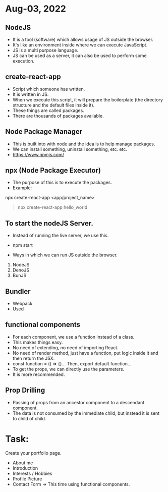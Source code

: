 # Aug-03, 2022

## NodeJS
- It is a tool (software) which allows usage of JS outside the browser.
- It's like an environment inside where we can execute JavaScript.
- JS is a multi purpose language.
- JS can be used as a server, it can also be used to perform some execution.

## create-react-app
- Script which someone has written.
- It is written in JS.
- When we execute this script, it will prepare the boilerplate (the directory structure and the default files inside it).
- These things are called packages.
- There are thousands of packages available.

## Node Package Manager
- This is built into with node and the idea is to help manage packages.
- We can install something, uninstall something, etc. etc.
- https://www.npmjs.com/

## npx (Node Package Executor)
- The purpose of this is to execute the packages.
- Example:

npx create-react-app <app/project_name>
> npx create-react-app hello_world


## To start the nodeJS Server.
- Instead of running the live server, we use this.
- npm start


- Ways in which we can run JS outside the browser.
1. NodeJS
2. DenoJS
3. BunJS


## Bundler
- Webpack
- Used


## functional components
- For each component, we use a function instead of a class.
- This makes things easy.
- No need of extending, no need of importing React.
- No need of render method, just have a function, put logic inside it and then return the JSX.
- const function = () => {}... Then, export default function...
- To get the props, we can directly use the parameters.
- It is more recommended.


## Prop Drilling
- Passing of props from an ancestor component to a descendant component.
- The data is not consumed by the immediate child, but instead it is sent to child of child.


# Task:
Create your portfolio page.
- About me
- Introduction
- Interests / Hobbies
- Profile Picture
- Contact Form
-> This time using functional components.
